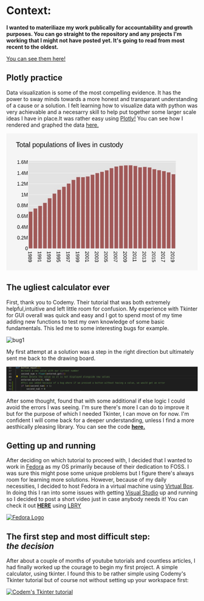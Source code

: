 # Context: 
**I wanted to materiliaze my work publically for accountability and growth purposes. You can go straight to the repository and any projects I'm working that I might not have posted yet. It's going to read from most recent to the oldest.**

[You can see them here!](https://github.com/brynrmrzz/)

## **Plotly practice** 

Data visualization is some of the most compelling evidence. It has the power to sway minds towards a more honest and transparant understanding of a cause or a solution. I felt learning how to visualize data with python was very achievable and a necesarry skill to help put together some larger scale ideas I have in place.It was rather easy using [Plotly!](https://plotly.com/python/) You can see how I rendered and graphed the data [here.](https://github.com/brynrmrzz/brynrmrzz.github.io/tree/main/python_scripts/graphapp)

![plotly-graph](https://github.com/brynrmrzz/brynrmrzz.github.io/blob/main/source_imagery/plotly-graph.jpeg?raw=true)

## **The ugliest calculator ever** 

First, thank you to Codemy. Their tutorial that was both extremely helpful,intuitive and left little room for confusion. My experience with Tkinter for GUI overall was quick and easy and I got to spend most of my time adding new functions to test my own knowledge of some basic fundamentals. This led me to some interesting bugs for example.

![bug1](https://raw.githubusercontent.com/brynrmrzz/brynrmrzz.github.io/main/source_imagery/tkinter_calculator/bug-1.gif)

My first attempt at a solution was a step in the right direction but ultimately sent me back to the drawing board. 

![attempt-1](https://raw.githubusercontent.com/brynrmrzz/brynrmrzz.github.io/main/source_imagery/tkinter_calculator/attempt-1.PNG)

After some thought, found that with some additional if else logic I could avoid the errors I was seeing. I'm sure there's more I can do to improve it but for  the purpose of which I needed Tkinter, I can move on for now. I'm confident I will come back for a deeper understanding, unless I find a more aesthically pleasing library. You can see the code **[here.](https://github.com/brynrmrzz/brynrmrzz.github.io/python_scripts/simple_calc/simple_calc_w_tkinter.py)** 




## **Getting up and running** 

After deciding on which tutorial to proceed with, I decided that I wanted to work in [Fedora](https://getfedora.org/) as my OS primarily because of their dedication to FOSS. I was sure this might pose some unique problems but I figure there's always room for learning more solutions. However, because of my daily necessities, I decided to host Fedora in a virtual machine using [Virtual Box](https://www.virtualbox.org/). In doing this I ran into some issues with getting [Visual Studio](https://visualstudio.microsoft.com/) up and running so I decided to post a short video just in case anybody needs it! You can check it out **[HERE](https://open.lbry.com/setting_up_visual_studio_in_a_fedora_virtual_machine_hosted_on_windows#b3702c220e53eb577ebecb3f726a1fb7b75a3eaf)** using [LBRY](https://lbry.com/)   

[![Fedora Logo](https://getfedora.org/static/images/g-monitor-fedoralogo.png)](https://open.lbry.com/setting_up_visual_studio_in_a_fedora_virtual_machine_hosted_on_windows#b3702c220e53eb577ebecb3f726a1fb7b75a3eaf)




## **The first step and most difficult step:<br/>_the decision_**

After about a couple of months of youtube tutorials and countless articles, I had finally worked up the courage to begin my first project. A simple  calculator, using tkinter. I found this to be rather simple using Codemy's Tkinter tutorial but of course not without setting up your workspace first: 

   [![Codem's Tkinter tutorial](https://cdn.codemy.com/wp-content/uploads/2015/01/codemy105a.png)](https://www.youtube.com/watch?v=YXPyB4XeYLA)

